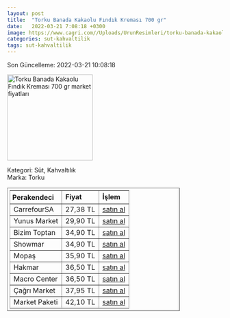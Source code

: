 ```yaml
---
layout: post
title:  "Torku Banada Kakaolu Fındık Kreması 700 gr"
date:   2022-03-21 7:08:18 +0300
image: https://www.cagri.com//Uploads/UrunResimleri/torku-banada-kakaolu-findik-kremasi-700--d7d2.jpg
categories: sut-kahvaltilik
tags: sut-kahvaltilik
---
```


Son Güncelleme: 2022-03-21 10:08:18

<img src="https://www.cagri.com//Uploads/UrunResimleri/torku-banada-kakaolu-findik-kremasi-700--d7d2.jpg" width="200" alt="Torku Banada Kakaolu Fındık Kreması 700 gr market fiyatları" />

Kategori: Süt, Kahvaltılık
<br />
Marka: Torku

<table border="1" style="padding: 5px;width:80%;">
  <tr>
    <td style="padding: 5px;"><strong>Perakendeci</strong></td>
    <td><strong>Fiyat</strong></td>
    <td><strong>İşlem</strong></td>
  </tr>
  <tr>
              <td title="CarrefourSA">CarrefourSA</td>
              <td>27,38 TL</td>
              <td><a title="CarrefourSA" target="_blank" href="https://www.carrefoursa.com/torku-banada-cam-700-g-p-30121161">satın al</a></td>
            </tr><tr>
              <td title="Yunus Market">Yunus Market</td>
              <td>29,90 TL</td>
              <td><a title="Yunus Market" target="_blank" href="https://www.yunusonline.com/product/torku-banada-kakaolu-findik-kremasi-700-gr/b488f71d-b32b-4d87-a7f8-bb865caf944e">satın al</a></td>
            </tr><tr>
              <td title="Bizim Toptan">Bizim Toptan</td>
              <td>34,90 TL</td>
              <td><a title="Bizim Toptan" target="_blank" href="https://www.bizimtoptan.com.tr/torku-banada-kakaolu-findik-kremasi-700-g">satın al</a></td>
            </tr><tr>
              <td title="Showmar">Showmar</td>
              <td>34,90 TL</td>
              <td><a title="Showmar" target="_blank" href="https://www.showmar.com.tr/urun/torku-banada-700gr-cam">satın al</a></td>
            </tr><tr>
              <td title="Mopaş">Mopaş</td>
              <td>35,90 TL</td>
              <td><a title="Mopaş" target="_blank" href="https://mopas.com.tr/torku-banada-700-gr/p/566381">satın al</a></td>
            </tr><tr>
              <td title="Hakmar">Hakmar</td>
              <td>36,50 TL</td>
              <td><a title="Hakmar" target="_blank" href="https://www.hakmarexpress.com.tr/urun/gida-kahvaltilik-atistirmalik-torku-banada-findik-kremasi-700gr">satın al</a></td>
            </tr><tr>
              <td title="Macro Center">Macro Center</td>
              <td>36,50 TL</td>
              <td><a title="Macro Center" target="_blank" href="https://www.macrocenter.com.tr/torku-banada-kakaolu-findik-kremasi-700-g-p-6d307a">satın al</a></td>
            </tr><tr>
              <td title="Çağrı Market">Çağrı Market</td>
              <td>37,95 TL</td>
              <td><a title="Çağrı Market" target="_blank" href="https://www.cagri.com/torku-banada-kakaolu-findik-kremasi-700-gr">satın al</a></td>
            </tr><tr>
              <td title="Market Paketi">Market Paketi</td>
              <td>42,10 TL</td>
              <td><a title="Market Paketi" target="_blank" href="https://www.marketpaketi.com.tr/torku-banada-kakaolu-findik-kremasi-700-gr-p-215535">satın al</a></td>
            </tr>
</table>
